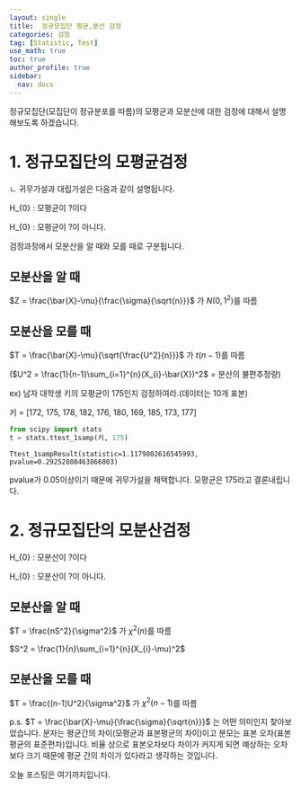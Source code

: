 ```yaml
---
layout: single
title:  정규모집단 평균,분산 검정
categories: 검정
tag: [Statistic, Test]
use_math: true
toc: true
author_profile: true
sidebar:
  nav: docs
---
```


정규모집단(모집단이 정규분포를 따름)의 모평균과 모분산에 대한 검정에 대해서 설명해보도록 하겠습니다.

# 1. 정규모집단의 모평균검정
ㄴ
귀무가설과 대립가설은 다음과 같이 설명됩니다.

H_{0} : 모평균이 ?이다

H_{0} : 모평균이 ?이 아니다. 

검정과정에서 모분산을 알 때와 모를 때로 구분됩니다.

## 모분산을 알 때

$Z = \frac{\bar{X}-\mu}{\frac{\sigma}{\sqrt{n}}}$
가 $N(0,1^2)$를 따름

## 모분산을 모를 때

$T = \frac{\bar{X}-\mu}{\sqrt{\frac{U^2}{n}}}$
가 $t(n-1)$를 따름

($U^2 = \frac{1}{n-1}\sum_{i=1}^{n}(X_{i}-\bar{X})^2$ = 분산의 불편추정량)

ex) 남자 대학생 키의 모평균이 175인지 검정하여라.(데이터는 10개 표본)

키 = [172, 175, 178, 182, 176, 180, 169, 185, 173, 177]
```python
from scipy import stats
t = stats.ttest_1samp(키, 175)
```
```
Ttest_1sampResult(statistic=1.1179802616545993, pvalue=0.29252808463866803)
```
pvalue가 0.05이상이기 때문에 귀무가설을 채택합니다. 모평균은 175라고 결론내립니다.

# 2. 정규모집단의 모분산검정

H_{0} : 모분산이 ?이다

H_{0} : 모분산이 ?이 아니다. 

## 모분산을 알 때

$T = \frac{nS^2}{\sigma^2}$
가 $\chi^2(n)$를 따름

$S^2 = \frac{1}{n}\sum_{i=1}^{n}(X_{i}-\mu)^2$

## 모분산을 모를 때

$T = \frac{(n-1)U^2}{\sigma^2}$
가 $\chi^2(n-1)$를 따름

p.s. $T = \frac{\bar{X}-\mu}{\frac{\sigma}{\sqrt{n}}}$ 는 어떤 의미인지 찾아보았습니다. 분자는 평균간의 차이(모평균과 표본평균의 차이)이고 분모는 표본 오차(표본평균의 표준편차)입니다. 비율 상으로 표본오차보다 차이가 커지게 되면 예상하는 오차보다 크기 때문에 평균 간의 차이가 있다라고 생각하는 것입니다.

오늘 포스팅은 여기까지입니다.